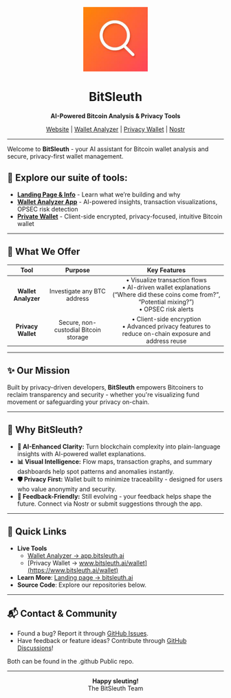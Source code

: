 <div align="center">
  <img src="https://raw.githubusercontent.com/BitSleuthAI/.github/main/profile/bitsleuth-logo.png" alt="BitSleuth Logo" width="150"/>
  <h1>BitSleuth</h1>
  <p><strong>AI-Powered Bitcoin Analysis & Privacy Tools</strong></p>
  <p>
    <a href="https://www.bitsleuth.ai">Website</a> |
    <a href="https://app.bitsleuth.ai">Wallet Analyzer</a> |
    <a href="https://www.bitsleuth.ai/wallet">Privacy Wallet</a> |
    <a href="https://nostr.com/npub1t78qlukpy32evcmwlp82mvcwezwv6mky0uhk4s58vdaq09q8245s44mhep">Nostr</a>
  </p>
</div>

---

Welcome to **BitSleuth** - your AI assistant for Bitcoin wallet analysis and secure, privacy-first wallet management.

## 🚀 Explore our suite of tools:

-   **[Landing Page & Info](https://www.bitsleuth.ai)** - Learn what we’re building and why
-   **[Wallet Analyzer App](https://app.bitsleuth.ai)** - AI-powered insights, transaction visualizations, OPSEC risk detection
-   **[Private Wallet](https://www.bitsleuth.ai/wallet)** - Client-side encrypted, privacy-focused, intuitive Bitcoin wallet

---

## 🎯 What We Offer

| **Tool** | **Purpose** | **Key Features** |
| :---: | :---: | :---: |
| **Wallet Analyzer**| Investigate any BTC address | • Visualize transaction flows<br>• AI-driven wallet explanations (“Where did these coins come from?”, “Potential mixing?”)<br>• OPSEC risk alerts |
| **Privacy Wallet** | Secure, non-custodial Bitcoin storage | • Client-side encryption<br>• Advanced privacy features to reduce on-chain exposure and address reuse |

---

## ✨ Our Mission

Built by privacy-driven developers, **BitSleuth** empowers Bitcoiners to reclaim transparency and security - whether you're visualizing fund movement or safeguarding your privacy on-chain.

---

## 🤔 Why BitSleuth?

-   **🤖 AI-Enhanced Clarity:** Turn blockchain complexity into plain-language insights with AI-powered wallet explanations.
-   **📊 Visual Intelligence:** Flow maps, transaction graphs, and summary dashboards help spot patterns and anomalies instantly.
-   **🛡️ Privacy First:** Wallet built to minimize traceability - designed for users who value anonymity and security.
-   **💬 Feedback-Friendly:** Still evolving - your feedback helps shape the future. Connect via Nostr or submit suggestions through the app.

---

## 🔗 Quick Links

-   **Live Tools**
    -   [Wallet Analyzer → app.bitsleuth.ai](https://app.bitsleuth.ai)
    -   [Privacy Wallet → www.bitsleuth.ai/wallet](https://www.bitsleuth.ai/wallet)
-   **Learn More**: [Landing page → bitsleuth.ai](https://www.bitsleuth.ai)
-   **Source Code**: Explore our repositories below.

---

## 📬 Contact & Community

-   Found a bug? Report it through [GitHub Issues](https://github.com/BitSleuthAI/.github/issues).
-   Have feedback or feature ideas? Contribute through [GitHub Discussions](https://github.com/BitSleuthAI/.github/discussions)!

Both can be found in the .github Public repo.

---

<div align="center">

**Happy sleuting!**  
The BitSleuth Team

</div>



